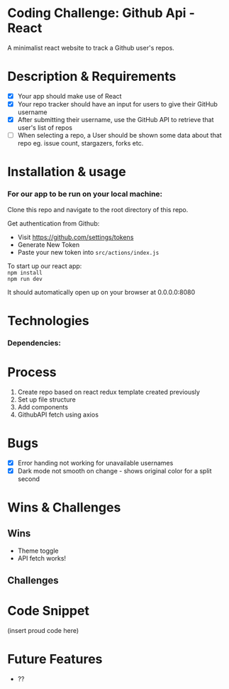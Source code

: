 # Coding Challenge: Github Api - React

A minimalist react website to track a Github user's repos. 

# Description & Requirements
- [x] Your app should make use of React  
- [x] Your repo tracker should have an input for users to give their GitHub username  
- [x] After submitting their username, use the GitHub API to retrieve that user's list of repos  
- [ ] When selecting a repo, a User should be shown some data about that repo eg. issue count, stargazers, forks etc.  

# Installation & usage

### For our app to be run on your local machine:

Clone this repo and navigate to the root directory of this repo.

Get authentication from Github:   
- Visit https://github.com/settings/tokens  
- Generate New Token   
- Paste your new token into `src/actions/index.js`  

To start up our react app:  
`npm install`  
`npm run dev`    

It should automatically open up on your browser at 0.0.0.0:8080   

# Technologies

### Dependencies:

# Process
1. Create repo based on react redux template created previously
2. Set up file structure 
3. Add components 
4. GithubAPI fetch using axios 

# Bugs 
- [x] Error handing not working for unavailable usernames
- [x] Dark mode not smooth on change - shows original color for a split second 

# Wins & Challenges 

## Wins 
- Theme toggle 
- API fetch works!

## Challenges 

# Code Snippet
(insert proud code here)

# Future Features
- ??
